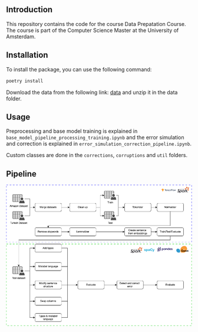 ## Introduction

This repository contains the code for the course Data Prepatation Course. The course is part of the Computer Science Master at the University of Amsterdam.

## Installation

To install the package, you can use the following command:

```bash
poetry install
```

Download the data from the following link: [data](https://drive.google.com/file/d/1l0c8SnN8U6mzXUP4Oxey64liucCTqNXE/view?usp=sharing) and unzip it in the data folder.

## Usage

Preprocessing and base model training is explained in `base_model_pipeline_processing_training.ipynb` and the error simulation and correction is explained in `error_simulation_correction_pipeline.ipynb`.

Custom classes are done in the `corrections`, `corruptions` and `util` folders.

## Pipeline

![Alt text](datapipeline.png "a title")